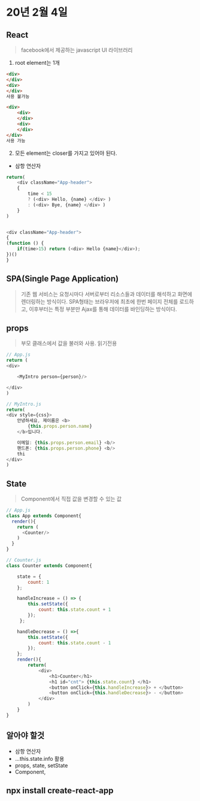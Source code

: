 # 20년 2월 4일

## React
> facebook에서 제공하는 javascript UI 라이브러리

1. root element는 1개

```html
<div>
</div>
<div>
</div>
사용 불가능

<div>
    <div>
    </div>
    <div>
    </div>
</div>
사용 가능
```

2. 모든 element는 closer를 가지고 있어야 된다.

+ 삼항 연산자

```javascript
return(
    <div className="App-header">
    {
        time < 15
        ? (<div> Hello, {name} </div> )
        : (<div> Bye, {name} </div> )
    }
)


<div className="App-header">
{
(function () {
    if(time>15) return (<div> Hello {name}</div>);
})()
}
```

## SPA(Single Page Application)

> 기존 웹 서비스는 요청시마다 서버로부터 리소스들과 데이터를 해석하고 화면에 렌더링하는 방식이다. SPA형태는 브라우저에 최초에 한번 페이지 전체를 로드하고, 이후부터는 특정 부분만 Ajax를 통해 데이터를 바인딩하는 방식이다.

## props

> 부모 클래스에서 값을 불러와 사용. 읽기전용

```javascript
// App.js
return (
<div>

    <MyIntro person={person}/>

</div>
)

// MyIntro.js
return(
<div style={css}>
    안녕하세요, 제이름은 <b>
        {this.props.person.name}
    </b>입니다.

    이메일: {this.props.person.email} <b/>
    핸드폰: {this.props.person.phone} <b/>
    thi
</div>
)
```

## State
> Component에서 직접 값을 변경할 수 있는 값

```javascript
// App.js
class App extends Component{
  render(){
    return (
      <Counter/>
    )
  }
}

// Counter.js
class Counter extends Component{

    state = {
        count: 1
    };

    handleIncrease = () => { 
        this.setState({
            count: this.state.count + 1
        });
     };

    handleDecrease = () =>{
        this.setState({
            count: this.state.count - 1
        });
    };
    render(){
        return(
            <div>
                <h1>Counter</h1>
                <h1 id="cnt"> {this.state.count} </h1>
                <button onClick={this.handleIncrease}> + </button>
                <button onClick={this.handleDecrease}> - </button>
            </div>
        )
    }
}
```

## 알아야 할것
+ 삼항 연산자
+ ...this.state.info 활용
+ props, state, setState
+ Component, 

## npx install create-react-app
